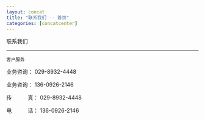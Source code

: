 ```yaml
---
layout: concat
title: "联系我们 -- 首页"
categories: [concatcenter]
---
```

联系我们
<hr/>
	
	客户服务

   业务咨询： 029-8932-4448 

   业务咨询： 136-0926-2146  
    

   传&emsp;&emsp;&emsp;真： 029-8932-4448 

   电&emsp;&emsp;&emsp;话： 136-0926-2146 

   
